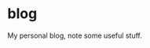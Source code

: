 # blog
My personal blog, note some useful stuff.



[分布式事务]: https://github.com/li-yuyu/blog/blob/master/%E5%88%86%E5%B8%83%E5%BC%8F%E4%BA%8B%E5%8A%A1.md

